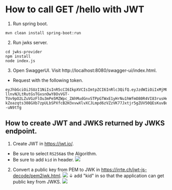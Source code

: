 # How to call GET /hello with JWT

1. Run spring boot.

```
mvn clean install spring-boot:run
```

2. Run jwks server.

```
cd jwks-provider
npm install
node index.js
```

3. Open SwaggerUI. Visit http://localhost:8080/swagger-ui/index.html.

- Request with the following token.

```
eyJhbGciOiJSUzI1NiIsInR5cCI6IkpXVCIsImtpZCI6InRlc3QifQ.eyJzdWIiOiIxMjM0NTY3ODkwIiwibmFtZSI6IkpvaG4gRG9lIiwiYWRtaW4iOnRydWUsImlhdCI6MTUxNjIzOTAyMn0.cJhvFV2N_-llnvNJLtRutGsTGxsnOwY8OvVGT-TUv9pO2LZuVGzFlOu3mPe5MZWpc_ZAhMudGnvSTPpGTWxE1yHrNu1hWfmO80R4VI83rusHeTcbhPgfnwAuqofKYZg_dYWkd5HQz1tTl062oqcnGYQ8GjXxNZI6UXdbe0Hd1SHdlg4G31h8Q9z_qChBTTjrFJcqXJNd2FbEAiX_LcD5e7aySxNi_1zq5LkONCY8qb5sNLgH-kZoazqts308GXb7zpULbSPXfcB2H3xvwXlvXCJLmpd6zVZzVK77Jxtjr5gZUV50QEsKuvBoYtofoPhfalUk8jOWT9APTf--uN9tTg
```

## How to create JWT and JWKS returned by JWKS endpoint.

1. Create JWT in https://jwt.io/.

- Be sure to select `RS256`as the Algorithm.
- Be sure to add `kid` in header.
  ![](https://storage.googleapis.com/zenn-user-upload/8df7d94f590e-20231103.png)

2. Convert a public key from PEM to JWK in https://irrte.ch/jwt-js-decode/pem2jwk.html.
   ![](https://storage.googleapis.com/zenn-user-upload/9812c84e4bcf-20231103.png)
   ↓ add "kid" in so that the application can get public key from JWKS.
   ![](https://storage.googleapis.com/zenn-user-upload/5454237b0fba-20231103.png)
